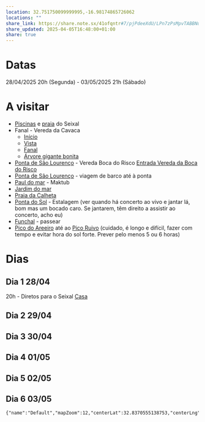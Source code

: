 ```yaml
---
location: 32.751750099999995,-16.98174865726062
locations: ""
share_link: https://share.note.sx/41ofqntr#7/pjPdeeXdU/LPn7zPsMpvTABBNuq361OsZieF8pvoA
share_updated: 2025-04-05T16:48:00+01:00
share: true
---
```

# Datas

28/04/2025 20h (Segunda) - 03/05/2025 21h (Sábado)

# A visitar

- [Piscinas](geo:32.827060,-17.110493) e [praia](geo:32.821916,-17.103071) do Seixal
- Fanal - Vereda da Cavaca 
	- [Início](geo:32.815641,-17.113282)
	- [Vista](geo:32.808995,-17.125437) 
	- [Fanal](geo:32.809781,-17.140846) 
	- [Árvore gigante bonita](geo:32.819538,-17.14731)
- [Ponta de São Lourenço](geo:32.74513805,-16.711407852875524) - Vereda Boca do Risco [Entrada Vereda da Boca do Risco](geo:32.748844,-16.741025)
- [Ponta de São Lourenço](geo:32.74513805,-16.711407852875524) - viagem de barco até à ponta
- [Paul do mar](geo:32.7547748,-17.227238) - Maktub
- [Jardim do mar](geo:32.7375582,-17.2111304)
- [Praia da Calheta](geo:32.7185635,-17.174060227941702)
- [Ponta do Sol](geo:32.681068,-17.104073) - Estalagem (ver quando há concerto ao vivo e jantar lá, bom mas um bocado caro. Se jantarem, têm direito a assistir ao concerto, acho eu)
- [Funchal](geo:32.64965,-16.908679) - passear 
- [Pico do Areeiro](geo:32.7355733,-16.9286501) até ao [Pico Ruivo](geo:32.7603786,-16.9437638) (cuidado, é longo e difícil, fazer com tempo e evitar hora do sol forte. Prever pelo menos 5 ou 6 horas)
# Dias



## Dia 1 28/04

20h - Diretos para o Seixal [Casa](geo:32.82349,-17.11032)
## Dia 2 29/04 



## Dia 3 30/04

## Dia 4 01/05

## Dia 5 02/05

## Dia 6 03/05



```mapview
{"name":"Default","mapZoom":12,"centerLat":32.8370555138753,"centerLng":-17.099882347257548,"query":"path:\"1_Personal/1_Travel/4_Madeira2025_paiMae.md\"","chosenMapSource":0,"autoFit":false,"lock":false,"showLinks":false,"linkColor":"red","markerLabels":"off","embeddedHeight":600}
```

